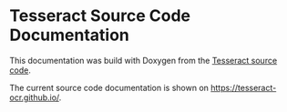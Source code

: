 # Tesseract Source Code Documentation

This documentation was build with Doxygen from the
[Tesseract source code](https://github.com/tesseract-ocr/tesseract).

The current source code documentation is shown on https://tesseract-ocr.github.io/.
